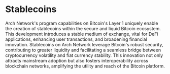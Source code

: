 # Stablecoins

Arch Network's program capabilities on Bitcoin's Layer 1 uniquely enable the creation of stablecoins within the secure and liquid Bitcoin ecosystem. This development introduces a stable medium of exchange, vital for DeFi applications, enhancing user transactions, and broadening financial innovation. Stablecoins on Arch Network leverage Bitcoin's robust security, contributing to greater liquidity and facilitating a seamless bridge between cryptocurrency volatility and fiat currency stability. This innovation not only attracts mainstream adoption but also fosters interoperability across blockchain networks, amplifying the utility and reach of the Bitcoin platform.
